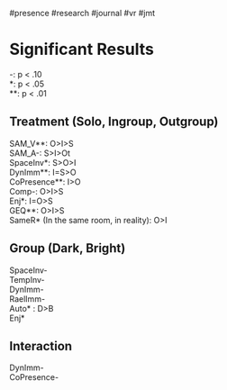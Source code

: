 #presence #research #journal #vr #jmt 
# Significant Results
-: p < .10\
\*: p < .05\
\*\*: p < .01
## Treatment (Solo, Ingroup, Outgroup)
SAM_V\*\*: O>I>S\
SAM_A-: S>I>Ot\
SpaceInv\*: S>O>I\
DynImm\*\*: I=S>O\
CoPresence\*\*: I>O\
Comp-: O>I>S\
Enj\*: I=O>S\
GEQ\*\*: O>I>S\
SameR\* (In the same room, in reality): O>I
## Group (Dark, Bright)
SpaceInv-\
TempInv-\
DynImm-\
RaelImm-\
Auto\* : D>B\
Enj\*
## Interaction
DynImm-\
CoPresence-
